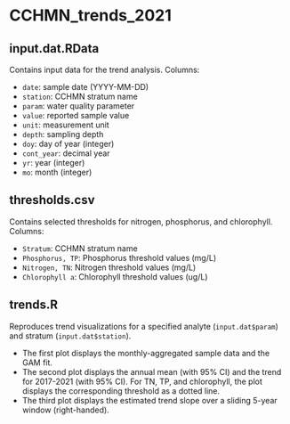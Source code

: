 # CCHMN_trends_2021

## input.dat.RData

Contains input data for the trend analysis. Columns:

* `date`:			sample date (YYYY-MM-DD)
* `station`:		CCHMN stratum name
* `param`:			water quality parameter
* `value`:			reported sample value
* `unit`:			measurement unit
* `depth`:			sampling depth
* `doy`:			day of year (integer)
* `cont_year`:		decimal year
* `yr`:				year (integer)
* `mo`:				month (integer)

## thresholds.csv

Contains selected thresholds for nitrogen, phosphorus, and chlorophyll. Columns:

* `Stratum`:			CCHMN stratum name
* `Phosphorus, TP`:		Phosphorus threshold values (mg/L)
* `Nitrogen, TN`:		Nitrogen threshold values (mg/L)
* `Chlorophyll a`:		Chlorophyll threshold values (ug/L)

## trends.R

Reproduces trend visualizations for a specified analyte (`input.dat$param`) and stratum (`input.dat$station`).

* The first plot displays the monthly-aggregated sample data and the GAM fit.
* The second plot displays the annual mean (with 95% CI) and the trend for 2017-2021 (with 95% CI). For TN, TP, and chlorophyll, the plot displays the corresponding threshold as a dotted line.
* The third plot displays the estimated trend slope over a sliding 5-year window (right-handed).